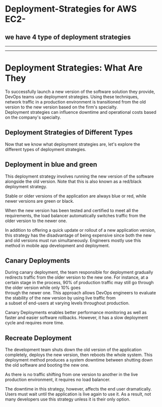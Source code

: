 # Deployment-Strategies for AWS EC2-    
          
## we have 4 type of deployment strategies                                                           
                                                                               
----------------------------------------------------------------------                                               
--------------------------------------------------------------------                                     
                                                                                                                                                          
# Deployment Strategies: What Are They                                                                                                                                                                                                                                                                                                               
                                                                                        
To successfully launch a new version of the software solution they provide, DevOps teams use deployment strategies. Using these techniques,  
network traffic in a production environment is transitioned from the old version to the new version based on the firm's specialty.    
Deployment strategies can influence downtime and operational costs based on the company's specialty.       
     
## Deployment Strategies of Different Types         

Now that we know what deployment strategies are, let's explore the different types of deployment strategies.
        
## Deployment in blue and green

This deployment strategy involves running the new version of the software alongside the old version. Note that this is also known as a red/black deployment strategy.

Stable or older versions of the application are always blue or red, while newer versions are green or black.

When the new version has been tested and certified to meet all the requirements, the load balancer automatically switches traffic from the older version to the newer one.

In addition to offering a quick update or rollout of a new application version, this strategy has the disadvantage of being
expensive since both the new and old versions must run simultaneously. Engineers mostly use this method in mobile app development and deployment.
 
## Canary Deployments

During canary deployment, the team responsible for deployment gradually redirects traffic from the older version to the new one. 
For instance, at a certain stage in the process, 90% of production traffic may still go through the older version while only 10% goes     
through the newer one. This approach allows DevOps engineers to evaluate the stability of the new version by using live traffic from      
a subset of end-users at varying levels throughout production. 

Canary Deployments enables better performance monitoring as well as faster and easier software rollbacks. However, it has a slow deployment cycle and requires more time.

## Recreate Deployment
      
The development team shuts down the old version of the application completely, deploys the new version, then reboots the whole system. 
This deployment method produces a system downtime between shutting down the old software and booting the new one.

As there is no traffic shifting from one version to another in the live production environment, it requires no load balancer.

The downtime in this strategy, however, affects the end user dramatically. Users must wait until the application is live again to use it.
As a result, not many developers use this strategy unless it is their only option.
